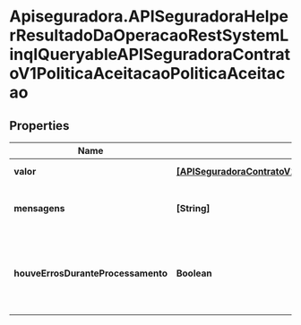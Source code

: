 # Apiseguradora.APISeguradoraHelperResultadoDaOperacaoRestSystemLinqIQueryableAPISeguradoraContratoV1PoliticaAceitacaoPoliticaAceitacao

## Properties
Name | Type | Description | Notes
------------ | ------------- | ------------- | -------------
**valor** | [**[APISeguradoraContratoV1PoliticaAceitacaoPoliticaAceitacao]**](APISeguradoraContratoV1PoliticaAceitacaoPoliticaAceitacao.md) | Valor da Operação | [optional] 
**mensagens** | **[String]** | Mensagens de contexto da operação | [optional] 
**houveErrosDuranteProcessamento** | **Boolean** | Indicador se a operação foi concluída com sucesso | [optional] 


